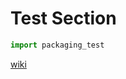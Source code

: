 # Test Section 

``` python
import packaging_test
```

[wiki](https://fr.wikipedia.org/wiki/Wikip%C3%A9dia:Accueil_principal)

